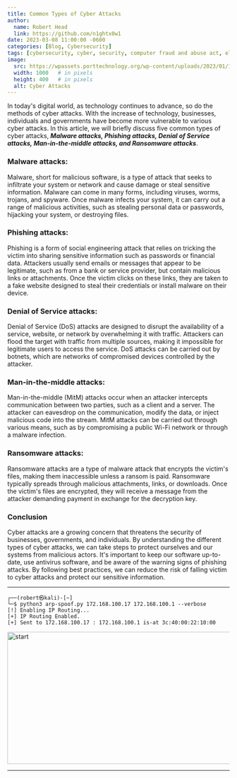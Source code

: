 ```yaml
---
title: Common Types of Cyber Attacks
author:
  name: Robert Head
  link: https://github.com/n1ghtx0w1
date: 2023-03-08 11:00:00 -0600
categories: [Blog, Cybersecurity]
tags: [cybersecurity, cyber, security, computer fraud and abuse act, electronic communications privacy act, data availability, data integrity, data confidentiality, authentication, authorization, components of cybersecurity, confidentiality, privacy, security, encryption, information, sensitive data, common types of cyber attacks, malware attacks, phishing attacks, denial of service attacks, ddos, man-in-the-middle attacks, ransomware attacks]
image:
  src: https://wpassets.porttechnology.org/wp-content/uploads/2023/01/11110429/iStock-1345658709-scaled.jpg
  width: 1000   # in pixels
  height: 400   # in pixels
  alt: Cyber Attacks
---
```

   
In today's digital world, as technology continues to advance, so do the methods of cyber attacks. With the increase of technology, businesses, individuals and governments have become more vulnerable to various cyber attacks. In this article, we will briefly discuss five common types of cyber attacks, _**Malware attacks, Phishing attacks, Denial of Service attacks, Man-in-the-middle attacks, and Ransomware attacks**_.

### Malware attacks:
Malware, short for malicious software, is a type of attack that seeks to infiltrate your system or network and cause damage or steal sensitive information. Malware can come in many forms, including viruses, worms, trojans, and spyware. Once malware infects your system, it can carry out a range of malicious activities, such as stealing personal data or passwords, hijacking your system, or destroying files.

### Phishing attacks:
Phishing is a form of social engineering attack that relies on tricking the victim into sharing sensitive information such as passwords or financial data. Attackers usually send emails or messages that appear to be legitimate, such as from a bank or service provider, but contain malicious links or attachments. Once the victim clicks on these links, they are taken to a fake website designed to steal their credentials or install malware on their device.

### Denial of Service attacks:
Denial of Service (DoS) attacks are designed to disrupt the availability of a service, website, or network by overwhelming it with traffic. Attackers can flood the target with traffic from multiple sources, making it impossible for legitimate users to access the service. DoS attacks can be carried out by botnets, which are networks of compromised devices controlled by the attacker.

### Man-in-the-middle attacks:
Man-in-the-middle (MitM) attacks occur when an attacker intercepts communication between two parties, such as a client and a server. The attacker can eavesdrop on the communication, modify the data, or inject malicious code into the stream. MitM attacks can be carried out through various means, such as by compromising a public Wi-Fi network or through a malware infection.

### Ransomware attacks:
Ransomware attacks are a type of malware attack that encrypts the victim's files, making them inaccessible unless a ransom is paid. Ransomware typically spreads through malicious attachments, links, or downloads. Once the victim's files are encrypted, they will receive a message from the attacker demanding payment in exchange for the decryption key.

### Conclusion

Cyber attacks are a growing concern that threatens the security of businesses, governments, and individuals. By understanding the different types of cyber attacks, we can take steps to protect ourselves and our systems from malicious actors. It's important to keep our software up-to-date, use antivirus software, and be aware of the warning signs of phishing attacks. By following best practices, we can reduce the risk of falling victim to cyber attacks and protect our sensitive information.

---

```shell
┌──(robert㉿kali)-[~] 
└─$ python3 arp-spoof.py 172.168.100.17 172.168.100.1 --verbose
[!] Enabling IP Routing...
[+] IP Routing Enabled.
[+] Sent to 172.168.100.17 : 172.168.100.1 is-at 3c:40:00:22:10:00
```


<img align="center" src="https://media.giphy.com/media/hv13U4h8Y7hEdCQ0Ik/giphy.gif" alt="start" width="600" height="300">

---
